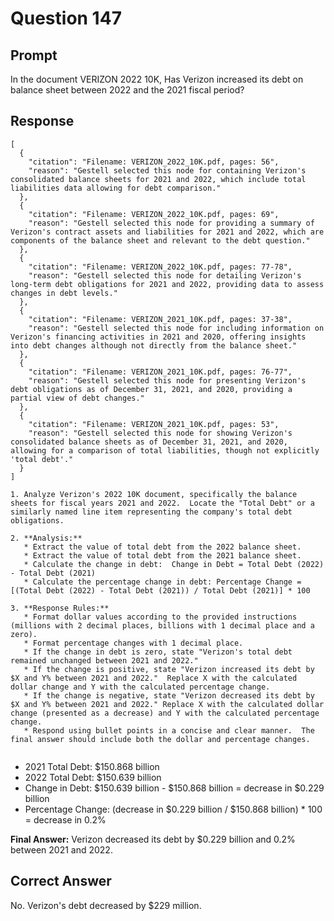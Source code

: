# Question 147

## Prompt

In the document VERIZON 2022 10K, Has Verizon increased its debt on balance sheet between 2022 and the 2021 fiscal period?

## Response

```results
[
  {
    "citation": "Filename: VERIZON_2022_10K.pdf, pages: 56",
    "reason": "Gestell selected this node for containing Verizon's consolidated balance sheets for 2021 and 2022, which include total liabilities data allowing for debt comparison."
  },
  {
    "citation": "Filename: VERIZON_2022_10K.pdf, pages: 69",
    "reason": "Gestell selected this node for providing a summary of Verizon's contract assets and liabilities for 2021 and 2022, which are components of the balance sheet and relevant to the debt question."
  },
  {
    "citation": "Filename: VERIZON_2022_10K.pdf, pages: 77-78",
    "reason": "Gestell selected this node for detailing Verizon's long-term debt obligations for 2021 and 2022, providing data to assess changes in debt levels."
  },
  {
    "citation": "Filename: VERIZON_2021_10K.pdf, pages: 37-38",
    "reason": "Gestell selected this node for including information on Verizon's financing activities in 2021 and 2020, offering insights into debt changes although not directly from the balance sheet."
  },
  {
    "citation": "Filename: VERIZON_2021_10K.pdf, pages: 76-77",
    "reason": "Gestell selected this node for presenting Verizon's debt obligations as of December 31, 2021, and 2020, providing a partial view of debt changes."
  },
  {
    "citation": "Filename: VERIZON_2021_10K.pdf, pages: 53",
    "reason": "Gestell selected this node for showing Verizon's consolidated balance sheets as of December 31, 2021, and 2020, allowing for a comparison of total liabilities, though not explicitly 'total debt'."
  }
]
```

```cot
1. Analyze Verizon's 2022 10K document, specifically the balance sheets for fiscal years 2021 and 2022.  Locate the "Total Debt" or a similarly named line item representing the company's total debt obligations.

2. **Analysis:**
   * Extract the value of total debt from the 2022 balance sheet.
   * Extract the value of total debt from the 2021 balance sheet.
   * Calculate the change in debt:  Change in Debt = Total Debt (2022) - Total Debt (2021)
   * Calculate the percentage change in debt: Percentage Change = [(Total Debt (2022) - Total Debt (2021)) / Total Debt (2021)] * 100

3. **Response Rules:**
   * Format dollar values according to the provided instructions (millions with 2 decimal places, billions with 1 decimal place and a zero).
   * Format percentage changes with 1 decimal place.
   * If the change in debt is zero, state "Verizon's total debt remained unchanged between 2021 and 2022."
   * If the change is positive, state "Verizon increased its debt by $X and Y% between 2021 and 2022."  Replace X with the calculated dollar change and Y with the calculated percentage change.
   * If the change is negative, state "Verizon decreased its debt by $X and Y% between 2021 and 2022." Replace X with the calculated dollar change (presented as a decrease) and Y with the calculated percentage change.
   * Respond using bullet points in a concise and clear manner.  The final answer should include both the dollar and percentage changes.


```

- 2021 Total Debt: $150.868 billion
- 2022 Total Debt: $150.639 billion
- Change in Debt: $150.639 billion - $150.868 billion = decrease in $0.229 billion
- Percentage Change: (decrease in $0.229 billion / $150.868 billion) \* 100 = decrease in 0.2%

**Final Answer:** Verizon decreased its debt by $0.229 billion and 0.2% between 2021 and 2022.

## Correct Answer

No. Verizon's debt decreased by $229 million.
